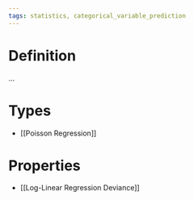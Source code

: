 ```yaml
---
tags: statistics, categorical_variable_prediction
---
```


# Definition

...

# Types
- [[Poisson Regression]]

# Properties
- [[Log-Linear Regression Deviance]]